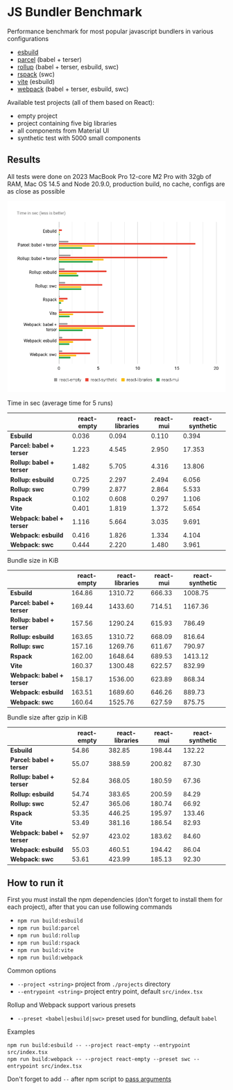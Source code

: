# JS Bundler Benchmark

Performance benchmark for most popular javascript bundlers in various configurations

- [esbuild](https://esbuild.github.io/)
- [parcel](https://parceljs.org/) (babel + terser)
- [rollup](https://rollupjs.org/) (babel + terser, esbuild, swc)
- [rspack](https://rspack.dev/) (swc)
- [vite](https://vitejs.dev/) (esbuild)
- [webpack](https://webpack.js.org/) (babel + terser, esbuild, swc)

Available test projects (all of them based on React):

- empty project
- project containing five big libraries
- all components from Material UI
- synthetic test with 5000 small components

## Results

All tests were done on 2023 MacBook Pro 12-core M2 Pro with 32gb of RAM, Mac OS 14.5 and Node 20.9.0, production build, no cache, configs are as close as possible

![Build time in sec](images/build-time-in-sec.png "Build time in sec")

Time in sec (average time for 5 runs)

|                             | **react-empty** | **react-libraries** | **react-mui** | **react-synthetic** |
| --------------------------- | --------------- | ------------------- | ------------- | ------------------- |
| **Esbuild**                 | 0.036           | 0.094               | 0.110         | 0.394               |
| **Parcel: babel + terser**  | 1.223           | 4.545               | 2.950         | 17.353              |
| **Rollup: babel + terser**  | 1.482           | 5.705               | 4.316         | 13.806              |
| **Rollup: esbuild**         | 0.725           | 2.297               | 2.494         | 6.056               |
| **Rollup: swc**             | 0.799           | 2.877               | 2.864         | 5.533               |
| **Rspack**                  | 0.102           | 0.608               | 0.297         | 1.106               |
| **Vite**                    | 0.401           | 1.819               | 1.372         | 5.654               |
| **Webpack: babel + terser** | 1.116           | 5.664               | 3.035         | 9.691               |
| **Webpack: esbuild**        | 0.416           | 1.826               | 1.334         | 4.104               |
| **Webpack: swc**            | 0.444           | 2.220               | 1.480         | 3.961               |

Bundle size in KiB

|                             | **react-empty** | **react-libraries** | **react-mui** | **react-synthetic** |
| --------------------------- | --------------- | ------------------- | ------------- | ------------------- |
| **Esbuild**                 | 164.86          | 1310.72             | 666.33        | 1008.75             |
| **Parcel: babel + terser**  | 169.44          | 1433.60             | 714.51        | 1167.36             |
| **Rollup: babel + terser**  | 157.56          | 1290.24             | 615.93        | 786.49              |
| **Rollup: esbuild**         | 163.65          | 1310.72             | 668.09        | 816.64              |
| **Rollup: swc**             | 157.16          | 1269.76             | 611.67        | 790.97              |
| **Rspack**                  | 162.00          | 1648.64             | 689.53        | 1413.12             |
| **Vite**                    | 160.37          | 1300.48             | 622.57        | 832.99              |
| **Webpack: babel + terser** | 158.17          | 1536.00             | 623.89        | 868.34              |
| **Webpack: esbuild**        | 163.51          | 1689.60             | 646.26        | 889.73              |
| **Webpack: swc**            | 160.64          | 1525.76             | 627.59        | 875.75              |

Bundle size after gzip in KiB

|                             | **react-empty** | **react-libraries** | **react-mui** | **react-synthetic** |
| --------------------------- | --------------- | ------------------- | ------------- | ------------------- |
| **Esbuild**                 | 54.86           | 382.85              | 198.44        | 132.22              |
| **Parcel: babel + terser**  | 55.07           | 388.59              | 200.82        | 87.30               |
| **Rollup: babel + terser**  | 52.84           | 368.05              | 180.59        | 67.36               |
| **Rollup: esbuild**         | 54.74           | 383.65              | 200.59        | 84.29               |
| **Rollup: swc**             | 52.47           | 365.06              | 180.74        | 66.92               |
| **Rspack**                  | 53.35           | 446.25              | 195.97        | 133.46              |
| **Vite**                    | 53.49           | 381.16              | 186.54        | 82.93               |
| **Webpack: babel + terser** | 52.97           | 423.02              | 183.62        | 84.60               |
| **Webpack: esbuild**        | 55.03           | 460.51              | 194.42        | 86.04               |
| **Webpack: swc**            | 53.61           | 423.99              | 185.13        | 92.30               |

## How to run it

First you must install the npm dependencies (don't forget to install them for each project), after that you can use following commands

- `npm run build:esbuild`
- `npm run build:parcel`
- `npm run build:rollup`
- `npm run build:rspack`
- `npm run build:vite`
- `npm run build:webpack`

Common options

- `--project <string>` project from `./projects` directory
- `--entrypoint <string>` project entry point, default `src/index.tsx`

Rollup and Webpack support various presets

- `--preset <babel|esbuild|swc>` preset used for bundling, default `babel`

Examples

```shell
npm run build:esbuild -- --project react-empty --entrypoint src/index.tsx
npm run build:webpack -- --project react-empty --preset swc --entrypoint src/index.tsx
```

Don't forget to add `--` after npm script to [pass arguments](https://docs.npmjs.com/cli/v6/commands/npm-run-script#description)
